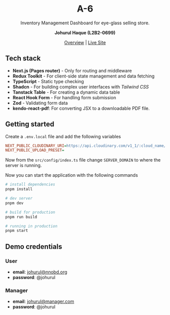 <h1 align="center">
  A-6
</h1>

<p align="center">
 Inventory Management Dashboard for eye-glass selling store.
</p>

<p align="center">
 <strong>Johurul Haque (L2B2-0699)</strong>
</p>

<div align="center">
  <a href="./NOTES.md">Overview</a>
  |
  <a href="https://a-5-by-johurul.vercel.app/" target="_blank">Live Site</a>
</div>

## Tech stack
- **Next.js (Pages router)** - Only for routing and middleware
- **Redux Toolkit** - For client-side state management and data fetching
- **TypeScript** - Static type checking
- **Shadcn** - For building complex user interfaces with *Tailwind CSS*
- **Tanstack Table** - For creating a dynamic data table
- **React Hook Form** - For handling form submission
- **Zod** - Validating form data
- **kendo-react-pdf**: For converting JSX to a downloadable PDF file.

## Getting started
Create a `.env.local` file and add the following variables

```ini
NEXT_PUBLIC_CLOUDINARY_URI=https://api.cloudinary.com/v1_1/:cloud_name/image/upload
NEXT_PUBLIC_UPLOAD_PRESET=
```

Now from the `src/config/index.ts` file change `SERVER_DOMAIN` to where the server is running.

Now you can start the application with the following commands

```bash
# install dependencies
pnpm install

# dev server
pnpm dev

# build for production
pnpm run build

# running in production
pnpm start
```

## Demo credentials

### User
  - **email**: johurul@nnobd.org
  - **password**: @johurul

### Manager
  - **email**: johurul@manager.com
  - **password**: @johurul